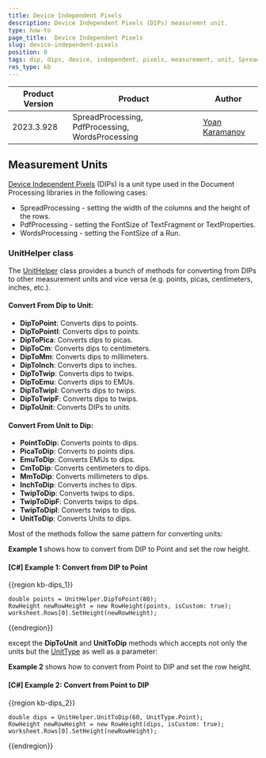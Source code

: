```yaml
---
title: Device Independent Pixels
description: Device Independent Pixels (DIPs) measuremnt unit.
type: how-to 
page_title:  Device Independent Pixels
slug: device-independent-pixels
position: 0
tags: dip, dips, device, independent, pixels, measurement, unit, SpreadProcessing, WordsProcessing, PdfProcessing  
res_type: kb
---
```


|Product Version|Product|Author|
|----|----|----|
|2023.3.928|SpreadProcessing, PdfProcessing, WordsProcessing|[Yoan Karamanov](https://www.telerik.com/blogs/author/yoan-karamanov)|

## Measurement Units

[Device Independent Pixels](https://en.wikipedia.org/wiki/Device-independent_pixel) (DIPs) is a unit type used in the Document Processing libraries in the following cases:

* SpreadProcessing - setting the width of the columns and the height of the rows.
* PdfProcessing - setting the FontSize of TextFragment or TextProperties.
* WordsProcessing - setting the FontSize of a Run.

### UnitHelper class

The [UnitHelper](https://docs.telerik.com/devtools/document-processing/api/telerik.windows.documents.spreadsheet.utilities.unithelper) class provides a bunch of methods for converting from DIPs to other measurement units and vice versa (e.g. points, picas, centimeters, inches, etc.).

#### Convert From Dip to Unit:
* **DipToPoint**: Converts dips to points.
* **DipToPointI**: Converts dips to points.
* **DipToPica**: Converts dips to picas.
* **DipToCm**: Converts dips to centimeters.
* **DipToMm**: Converts dips to millimeters.
* **DipToInch**: Converts dips to inches.
* **DipToTwip**: Converts dips to twips.
* **DipToEmu**: Converts dips to EMUs.
* **DipToTwipI**: Converts dips to twips.
* **DipToTwipF**: Converts dips to twips.
* **DipToUnit**: Converts DIPs to units.

#### Convert From Unit to Dip:
* **PointToDip**: Converts points to dips.
* **PicaToDip**: Converts to points dips.
* **EmuToDip**: Converts EMUs to dips.
* **CmToDip**: Converts centimeters to dips.
* **MmToDip**: Converts millimeters to dips.
* **InchToDip**: Converts inches to dips.
* **TwipToDip**: Converts twips to dips.
* **TwipToDipF**: Converts twips to dips.
* **TwipToDipI**: Converts twips to dips.
* **UnitToDip**: Converts Units to dips.

Most of the methods follow the same pattern for converting units:

__Example 1__ shows how to convert from DIP to Point and set the row height.    

#### __[C#] Example 1: Convert from DIP to Point__

{{region kb-dips_1}}

	double points = UnitHelper.DipToPoint(80);
	RowHeight newRowHeight = new RowHeight(points, isCustom: true);
	worksheet.Rows[0].SetHeight(newRowHeight);
{{endregion}}

except the **DipToUnit** and **UnitToDip** methods which accepts not only the units but the [UnitType](https://docs.telerik.com/devtools/document-processing/api/telerik.windows.documents.media.unittype) as well as a parameter:

__Example 2__ shows how to convert from Point to DIP and set the row height.    

#### __[C#] Example 2: Convert from Point to DIP__

{{region kb-dips_2}}

	double dips = UnitHelper.UnitToDip(60, UnitType.Point);
	RowHeight newRowHeight = new RowHeight(dips, isCustom: true);
	worksheet.Rows[0].SetHeight(newRowHeight);
{{endregion}}
